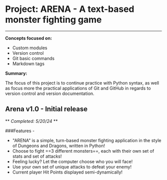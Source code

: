 # Project: ARENA - A text-based monster fighting game
---

**Concepts focused on:** 
- Custom modules
- Version control
- Git basic commands
- Markdown tags

**Summary:**

The focus of this project is to continue practice with Python syntax,
as well as focus more the practical applications of Git and GitHub
in regards to version control and version documentation.

## Arena v1.0 - Initial release
** *Completed: 5/20/24* **

###Features - 
- "ARENA" is a simple, turn-based monster fighting application in
  the style of Dungeons and Dragons, written in Python!
- Choose to fight ==3 different monsters==, each with their own set of
  stats and set of attacks!
- Feeling lucky? Let the computer choose who you will face!
- Use your own set of unique attacks to defeat your enemy!
- Current player Hit Points displayed semi-dynamically!


